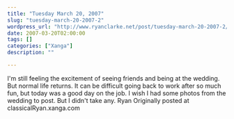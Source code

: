 ```yaml
---
title: "Tuesday March 20, 2007"
slug: "tuesday-march-20-2007-2"
wordpress_url: "http://www.ryanclarke.net/post/tuesday-march-20-2007-2/"
date: 2007-03-20T02:00:00
tags: []
categories: ["Xanga"]
description: ""

---
```


I'm still feeling the excitement of seeing friends and being at the wedding. But normal life returns. It can be difficult going back to work after so much fun, but today was a good day on the job.
I wish I had some photos from the wedding to post. But I didn't take any.
Ryan
Originally posted at classicalRyan.xanga.com
